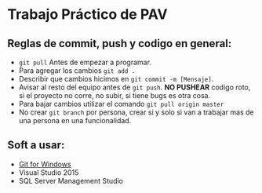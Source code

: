 # Trabajo Práctico de PAV

## Reglas de commit, push y codigo en general:
- `git pull` Antes de empezar a programar.
- Para agregar los cambios `git add .`
- Describir que cambios hicimos en `git commit -m [Mensaje]`.
- Avisar al resto del equipo antes de `git push`. **NO PUSHEAR** codigo roto, si el proyecto no corre, no subir, si tiene bugs es otra cosa.
- Para bajar cambios utilizar el comando `git pull origin master`
- No crear `git branch` por persona, crear si y solo si van a trabajar mas de una persona en una funcionalidad.

## Soft a usar:
* [Git for Windows](https://gitforwindows.org/)
* Visual Studio 2015
* SQL Server Management Studio

